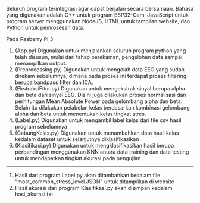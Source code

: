 Seluruh program terintegrasi agar dapat berjalan secara bersamaan. Bahasa yang digunakan adalah C++ untuk program ESP32-Cam, JavaScript untuk program server menggunakan NodeJS, HTML untuk tampilan website, dan Python untuk pemrosesan data.

Pada Rasberry Pi 3:
1. (App.py) Digunakan untuk menjalankan seluruh program python yang telah disusun, mulai dari tahap perekaman, pengelohan data sampai menampilkan output.
2. (Preprocessing.py) Digunakan untuk mengolah data EEG yang sudah direkam sebelumnya, dimana pada proses ini terdapat proses filtering berupa bandpass filter dan ICA.
3. (EkstraksiFitur.py) Digunakan untuk mengekstrak sinyal berupa alpha dan beta dari sinyal EEG. Disini juga dilakukan proses normalisasi dan perhitungan Mean Absolute Power pada gelombang alpha dan beta. Selain itu dilakukan pelabelan kelas berdasarkan kombinasi gelombang alpha dan beta untuk menentukan kelas tingkat stres.
4. (Label.py) Digunakan untuk mengambil label kelas dari file csv hasil program sebelumnya
5. (GabungKelas.py) Digunakan untuk menambahkan data hasil kelas kedalam dataset untuk selanjutnya diklasifikasikan
6. (Klasifikasi.py) Digunakan untuk mengklasifikasikan hasil berupa perbandingan menggunakan KNN antara data training dan data testing untuk mendapatkan tingkat akurasi pada pengujian

-------------------------------------------------------------------------------
1. Hasil dari program Label.py akan ditambahkan kedalam file "most_common_stress_level.JSON" untuk ditampilkan di website
2. Hasil akurasi dari program Klasifikasi.py akan disimpan kedalam hasi_akurasi.txt
